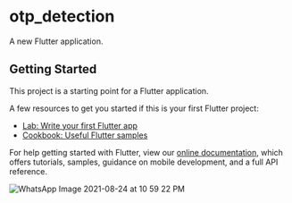 # otp_detection

A new Flutter application.

## Getting Started

This project is a starting point for a Flutter application.

A few resources to get you started if this is your first Flutter project:

- [Lab: Write your first Flutter app](https://flutter.dev/docs/get-started/codelab)
- [Cookbook: Useful Flutter samples](https://flutter.dev/docs/cookbook)

For help getting started with Flutter, view our
[online documentation](https://flutter.dev/docs), which offers tutorials,
samples, guidance on mobile development, and a full API reference.

![WhatsApp Image 2021-08-24 at 10 59 22 PM](https://user-images.githubusercontent.com/70836428/130662596-b73b31db-b3b1-4770-98ba-582ee20ec74f.jpeg)
